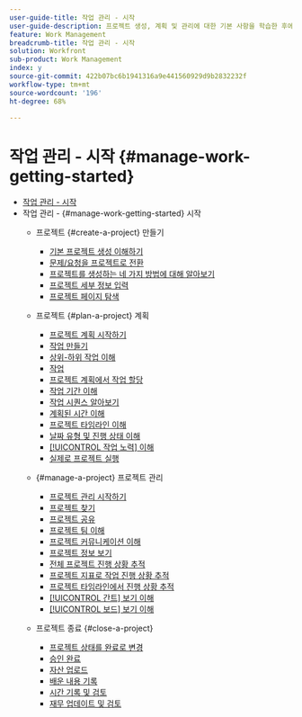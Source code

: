```yaml
---
user-guide-title: 작업 관리 - 시작
user-guide-description: 프로젝트 생성, 계획 및 관리에 대한 기본 사항을 학습한 후에는 Workfront을 최대한 활용하기 위해 알아야 할 몇 가지 사항이 더 있습니다.
feature: Work Management
breadcrumb-title: 작업 관리 - 시작
solution: Workfront
sub-product: Work Management
index: y
source-git-commit: 422b07bc6b1941316a9e441560929d9b2832232f
workflow-type: tm+mt
source-wordcount: '196'
ht-degree: 68%

---
```



# 작업 관리 - 시작 {#manage-work-getting-started}

+ [작업 관리 - 시작](overview.md)
+ 작업 관리 - {#manage-work-getting-started} 시작
   + 프로젝트 {#create-a-project} 만들기
      + [기본 프로젝트 생성 이해하기](understand-basic-project-creation.md)
      + [문제/요청을 프로젝트로 전환](create-a-project-from-a-request.md)
      + [프로젝트를 생성하는 네 가지 방법에 대해 알아보기](understand-other-ways-to-create-projects.md)
      + [프로젝트 세부 정보 입력](fill-in-the-project-details.md)
      + [프로젝트 페이지 탐색](navigate-the-project-page.md)

   + 프로젝트 {#plan-a-project} 계획
      + [프로젝트 계획 시작하기](getting-started-plan-a-project.md)
      + [작업 만들기](how-to-create-tasks.md)
      + [상위-하위 작업 이해](understand-parent-child-tasks.md)
      + [작업](work-with-tasks.md)
      + [프로젝트 계획에서 작업 할당](assign-tasks-from-the-project-plan.md)
      + [작업 기간 이해](understand-task-durations.md)
      + [작업 시퀀스 알아보기](learn-to-sequence-tasks.md)
      + [계획된 시간 이해](understand-planned-hours.md)
      + [프로젝트 타임라인 이해](understand-project-timelines.md)
      + [날짜 유형 및 진행 상태 이해](understand-task-dates-and-progress-status.md)
      + [[!UICONTROL 작업 노력] 이해](understand-work-effort.md)
      + [실제로 프로젝트 실행](take-a-project-live.md)

   + {#manage-a-project} 프로젝트 관리
      + [프로젝트 관리 시작하기](getting-started-manage-a-project.md)
      + [프로젝트 찾기](find-projects.md)
      + [프로젝트 공유](share-a-project.md)
      + [프로젝트 팀 이해](understand-the-project-team.md)
      + [프로젝트 커뮤니케이션 이해](understand-project-communication.md)
      + [프로젝트 정보 보기](view-project-information.md)
      + [전체 프로젝트 진행 상황 추적](track-overall-project-progress.md)
      + [프로젝트 지표로 작업 진행 상황 추적](track-work-progress-with-project-metrics.md)
      + [프로젝트 타임라인에서 진행 상황 추적](track-work-progress-from-the-project-timeline.md)
      + [[!UICONTROL 간트] 보기 이해](understand-the-gantt-view.md)
      + [[!UICONTROL 보드] 보기 이해](understand-the-board-view.md)

   + 프로젝트 종료 {#close-a-project}
      + [프로젝트 상태를 완료로 변경](change-the-project-status.md)
      + [승인 완료](complete-approvals.md)
      + [자산 업로드](upload-assets.md)
      + [배운 내용 기록](lessons-learned-from-closing-a-project.md)
      + [시간 기록 및 검토](log-and-review-hours.md)
      + [재무 업데이트 및 검토](update-and-review-finances.md)

